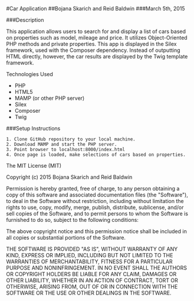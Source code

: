#Car Application
##Bojana Skarich and Reid Baldwin
###March 5th, 2015

###Description

This application allows users to search for and display a list of cars based on properties such as model, mileage and price. It utilizes Object-Oriented PHP methods and private properties. This app is displayed in the Silex framework, used with the Composer dependency. Instead of outputting HTML directly, however, the car results are displayed by the Twig template framework. 

Technologies Used

* PHP 
* HTML5 
* MAMP (or other PHP server) 
* Silex 
* Composer 
* Twig

###Setup Instructions

    1. Clone GitHub repository to your local machine.
    2. Download MAMP and start the PHP server.
    3. Point browser to localhost:8000/index.html
    4. Once page is loaded, make selections of cars based on properties.

The MIT License (MIT)

Copyright (c) 2015 Bojana Skarich and Reid Baldwin

Permission is hereby granted, free of charge, to any person obtaining a copy of this software and associated documentation files (the "Software"), to deal in the Software without restriction, including without limitation the rights to use, copy, modify, merge, publish, distribute, sublicense, and/or sell copies of the Software, and to permit persons to whom the Software is furnished to do so, subject to the following conditions:

The above copyright notice and this permission notice shall be included in all copies or substantial portions of the Software.

THE SOFTWARE IS PROVIDED "AS IS", WITHOUT WARRANTY OF ANY KIND, EXPRESS OR IMPLIED, INCLUDING BUT NOT LIMITED TO THE WARRANTIES OF MERCHANTABILITY, FITNESS FOR A PARTICULAR PURPOSE AND NONINFRINGEMENT. IN NO EVENT SHALL THE AUTHORS OR COPYRIGHT HOLDERS BE LIABLE FOR ANY CLAIM, DAMAGES OR OTHER LIABILITY, WHETHER IN AN ACTION OF CONTRACT, TORT OR OTHERWISE, ARISING FROM, OUT OF OR IN CONNECTION WITH THE SOFTWARE OR THE USE OR OTHER DEALINGS IN THE SOFTWARE.
